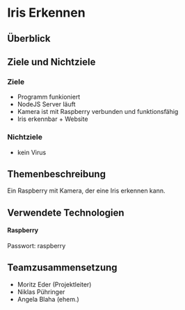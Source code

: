 # Iris Erkennen
## Überblick
  
## Ziele und Nichtziele
### Ziele
  - Programm funkioniert
  - NodeJS Server läuft
  - Kamera ist mit Raspberry verbunden und funktionsfähig
  - Iris erkennbar + Website
### Nichtziele
  - kein Virus
## Themenbeschreibung
  Ein Raspberry mit Kamera, der eine Iris erkennen kann.
## Verwendete Technologien
#### Raspberry
Passwort: raspberry

## Teamzusammensetzung
- Moritz Eder (Projektleiter)
- Niklas Pühringer
- Angela Blaha (ehem.)

 
